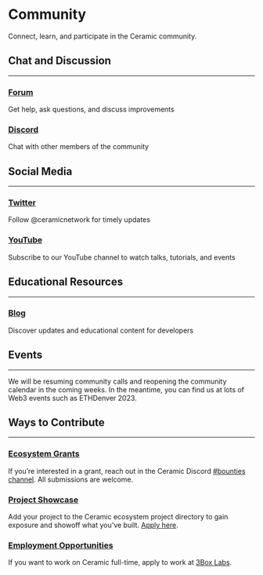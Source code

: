 # **Community**

Connect, learn, and participate in the Ceramic community.

## **Chat and Discussion**
---

### [**Forum**](https://forum.ceramic.network/)
Get help, ask questions, and discuss improvements

### [**Discord**](https://chat.ceramic.network)
Chat with other members of the community

## **Social Media**
---

### [**Twitter**](https://twitter.com/ceramicnetwork)
Follow @ceramicnetwork for timely updates

### [**YouTube**](https://www.youtube.com/channel/UCgCLq5dx7sX-yUrrEbtYqVw)
Subscribe to our YouTube channel to watch talks, tutorials, and events

## **Educational Resources**
---

### [**Blog**](https://blog.ceramic.network)
Discover updates and educational content for developers

## **Events**
---
We will be resuming community calls and reopening the community calendar in the coming weeks. In the meantime, you can find us at lots of Web3 events such as ETHDenver 2023.

## Ways to Contribute
---

### [**Ecosystem Grants**](https://discord.gg/pRwUGeEC2C)
If you’re interested in a grant, reach out in the Ceramic Discord [#bounties channel](https://discord.gg/pRwUGeEC2C). All submissions are welcome.

### [**Project Showcase**](https://threebox.notion.site/Ceramic-Ecosystem-a3a7a58f81544d33ad3feb84368775d4)
Add your project to the Ceramic ecosystem project directory to gain exposure and showoff what you've built. [Apply here](https://form.typeform.com/to/eh8GI9XW).

### [**Employment Opportunities**](https://jobs.lever.co/3box)
If you want to work on Ceramic full-time, apply to work at [3Box Labs](https://jobs.lever.co/3box).

